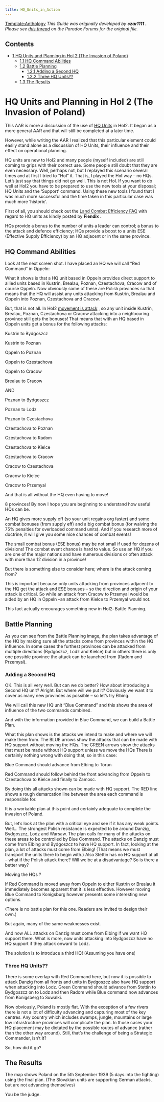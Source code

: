 ```yaml
---
title: HQ_Units_in_Action
---
```


[Template:Anthology](/wiki/index.php?title=Template:Anthology&action=edit&redlink=1 "Template:Anthology (page does not exist)") _This Guide was originally developed by **czar1111** . Please see [this thread](http://forum.paradoxplaza.com/forum/showthread.php?t=188821) on the Paradox Forums for the original file._

## Contents

- [1 HQ Units and Planning in HoI 2 (The Invasion of Poland)](#HQ_Units_and_Planning_in_HoI_2_.28The_Invasion_of_Poland.29)
  - [1.1 HQ Command Abilities](#HQ_Command_Abilities)
  - [1.2 Battle Planning](#Battle_Planning)
    - [1.2.1 Adding a Second HQ](#Adding_a_Second_HQ)
    - [1.2.2 Three HQ Units??](#Three_HQ_Units.3F.3F)
  - [1.3 The Results](#The_Results)

# HQ Units and Planning in HoI 2 (The Invasion of Poland)

This AAR is more a discussion of the use of [HQ Units](/wiki/HQ_Division "HQ Division") in HoI2. It began as a more general AAR and that will still be completed at a later time.

However, while writing the AAR I realized that this particular element could easily stand alone as a discussion of HQ Units, their influence and their effect on operational planning.

HQ units are new to HoI2 and many people (myself included) are still coming to grips with their correct use. Some people still doubt that they are even necessary. Well, perhaps not, but I replayed this scenario several times and at first I tried to “HoI” it. That is, I played the HoI way – no HQs. Let’s just say that things did not go well. This is not HoI. If you want to do well at HoI2 you have to be prepared to use the new tools at your disposal; HQ Units and the ‘Support’ command. Using these new tools I found that I was much more successful and the time taken in this particular case was much more ‘historic’.

First of all, you should check out the [Land Combat Efficiency FAQ](/wiki/Land_Combat_Efficiency_FAQ "Land Combat Efficiency FAQ") with regard to HQ units as kindly posted by **Fiendix** .

HQs provide a bonus to the number of units a leader can control; a bonus to the attack and defence efficiency; HQs provide a boost to a units ESE (Effective Supply Efficiency) by an HQ adjacent or in the same province.

## HQ Command Abilities

Look at the next screen shot. I have placed an HQ we will call “Red Command” in Oppeln:

What it shows is that a HQ unit based in Oppeln provides direct support to allied units based in Kustrin, Brealau, Poznan, Czestachova, Cracow and of course Oppeln. Now obviously some of these are Polish provinces so that means that the HQ will assist any units attacking from Kustrin, Brealau and Oppeln into Poznan, Czestachova and Cracow.

But, that is not all. In HoI2 [movement is attack](/wiki/index.php?title=Movement_is_attack&action=edit&redlink=1 "Movement is attack (page does not exist)") , so any unit inside Kustrin, Brealau, Poznan, Czestachova or Cracow attacking into a neighbouring province still gets the bonuses! That means that with an HQ based in Oppeln units get a bonus for the following attacks:

Kustrin to Bydgoszcz

Kustrin to Poznan

Oppeln to Poznan

Oppeln to Czestachova

Oppeln to Cracow

Brealau to Cracow

AND

Poznan to Bydgoszcz

Poznan to Lodz

Poznan to Czestachova

Czestachova to Poznan

Czestachova to Radom

Czestachova to Kielce

Czestachova to Cracow

Cracow to Czestachova

Cracow to Kielce

Cracow to Przemyal

And that is all without the HQ even having to move!

8 provinces! By now I hope you are beginning to understand how useful HQs can be.

An HQ gives more supply eff (so your unit regains org faster) and some combat bonuses (from supply eff) and a big combat bonus (for waiving the 75% penalties for overloaded command units). And if you research more of doctrine, it will give you some nice chances of combat events!

The small combat bonus (ESE bonus) may be not small if used for dozens of divisions! The combat event chance is hard to value. So use an HQ if you are one of the major nations and have numerous divisions or often attack with more than 12 division in a province!

But there is something else to consider here; where is the attack coming from?

This is important because only units attacking from provinces adjacent to the HQ get the attack and ESE bonuses – so the direction and origin of your attack is critical. So while an attack from Cracow to Przemyal would be aided by an HQ in Oppeln –an attack from Kielce to Przemyal would not.

This fact actually encourages something new in HoI2: Battle Planning.

## Battle Planning

As you can see from the Battle Planning image, the plan takes advantage of the HQ by making sure all the attacks come from provinces within the HQ influence. In some cases the furthest provinces can be attacked from multiple directions (Bydgoszcz, Lodz and Kielce) but in others there is only one possible province the attack can be launched from (Radom and Przemyal).

### Adding a Second HQ

OK. This is all very well. But can we do better? How about introducing a Second HQ unit? Alright. But where will we put it? Obviously we want it to cover as many new provinces as possible – so let’s try Elbing.

We will call this new HQ unit “Blue Command” and this shows the area of influence of the two commands combined.

And with the information provided in Blue Command, we can build a Battle Plan.

What this plan shows is the attacks we intend to make and where we will make them from. The BLUE arrows show the attacks that can be made with HQ support without moving the HQs. The GREEN arrows show the attacks that must be made without HQ support unless we move the HQs There is certainly nothing wrong with doing that, so in this case:

Blue Command should advance from Elbing to Torun

Red Command should follow behind the front advancing from Oppeln to Czestachova to Kielce and finally to Zamosc.

By doing this all attacks shown can be made with HQ support. The RED line shows a rough demarcation line between the area each command is responsible for.

It is a workable plan at this point and certainly adequate to complete the invasion of Poland.

But, let’s look at the plan with a critical eye and see if it has any weak points. Well… The strongest Polish resistance is expected to be around Danzig, Bydgoszcz, Lodz and Warsaw. The plan calls for many of the attacks on these areas to be controlled by Blue Command. The attacks on Danzig must come from Elbing and Bydgoszcz to have HQ support. In fact, looking at the plan, a lot of attacks must come from Elbing! (That means we must transport the units there to begin with.) Also Stettin has no HQ support at all – what if the Polish attack there? Will we be at a disadvantage? So is there a better way?

Moving the HQs ?

If Red Command is moved away from Oppeln to either Kustrin or Brealau it immediately becomes apparent that it is less effective. However moving Blue Command to Konigsburg however presents some interesting new options.

(There is no battle plan for this one. Readers are invited to design their own.)

But again, many of the same weaknesses exist.

And now ALL attacks on Danzig must come from Elbing if we want HQ support there. What is more, now units attacking into Bydgoszcz have no HQ support if they attack onward to Lodz.

The solution is to introduce a third HQ! (Assuming you have one)

### Three HQ Units??

There is some overlap with Red Command here, but now it is possible to attack Danzig from all fronts and units in Bydgoszcz also have HQ support when attacking into Lodz. Green Command should advance from Stettin to Bydgoszcz on to Lodz and then Radom while Blue command now advances from Konigsberg to Suwalki.

Now obviously, Poland is mostly flat. With the exception of a few rivers there is not a lot of difficulty advancing and capturing most of the key centres. Any country which includes swamps, jungle, mountains or large low infrastructure provinces will complicate the plan. In those cases your HQ placement may be dictated by the possible routes of advance (rather than the other way around). Still, that’s the challenge of being a Strategic Commander, isn’t it?

So, how did it go?

## The Results

The map shows Poland on the 5th September 1939 (5 days into the fighting) using the final plan. (The Slovakian units are supporting German attacks, but are not advancing themselves)

You be the judge.
